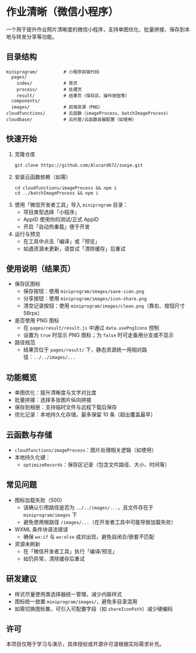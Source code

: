 # 作业清晰（微信小程序）

一个用于提升作业照片清晰度的微信小程序，支持单图优化、批量拼接、保存到本地与转发分享等功能。

## 目录结构
```
miniprogram/          # 小程序前端代码
  pages/
    index/            # 首页
    process/          # 处理页
    result/           # 结果页（保存区、操作按钮等）
  components/
  images/             # 前端资源（PNG）
cloudfunctions/       # 云函数（imageProcess、batchImageProcess）
cloudbase/            # 云托管/云函数容器配置（如使用）
```

## 快速开始
1. 克隆仓库
   ```
   git clone https://github.com/Alucard672/zuoye.git
   ```
2. 安装云函数依赖（如需）
   ```
   cd cloudfunctions/imageProcess && npm i
   cd ../batchImageProcess && npm i
   ```
3. 使用「微信开发者工具」导入 `miniprogram` 目录：
   - 项目类型选择「小程序」
   - AppID 使用你的测试/正式 AppID
   - 开启「自动热重载」便于开发
4. 运行与预览
   - 在工具中点击「编译」或「预览」
   - 如遇资源未更新，请尝试「清除缓存」后重试

## 使用说明（结果页）
- 保存区图标
  - 保存按钮：使用 `miniprogram/images/save-icon.png`
  - 分享按钮：使用 `miniprogram/images/icon-share.png`
  - 清空记录按钮：使用 `miniprogram/images/clean.png`（靠右、按钮尺寸 56rpx）
- 是否使用 PNG 图标
  - 在 `pages/result/result.js` 中通过 `data.usePngIcons` 控制
  - 设置为 `true` 时显示 PNG 图标；为 `false` 时可走备用分支或不显示
- 路径规范
  - 结果页位于 `pages/result/` 下，静态资源统一用相对路径：`../../images/...`

## 功能概览
- 单图优化：提升清晰度与文字对比度
- 批量拼接：选择多张图片纵向拼接
- 保存到相册：支持临时文件与远程下载后保存
- 优化记录：本地持久化存储，最多保留 10 条（超出覆盖最早）

## 云函数与存储
- `cloudfunctions/imageProcess`：图片处理相关逻辑（如使用）
- 本地持久化键：
  - `optimizeRecords`：保存区记录（包含文件路径、大小、时间等）

## 常见问题
- 图标加载失败（500）
  - 请确认引用路径是否为 `../../images/...`，且文件存在于 `miniprogram/images` 下
  - 避免使用根路径 `/images/...`（在开发者工具中可能导致加载失败）
- WXML 条件块语法错误
  - 确保 `wx:if` 与 `wx:else` 成对出现，避免自闭合/嵌套不匹配
- 资源未刷新
  - 在「微信开发者工具」执行「编译/预览」
  - 如仍异常，清除缓存后重试

## 研发建议
- 样式尽量使用类选择器统一管理，减少内联样式
- 图标统一放置 `miniprogram/images/`，避免多目录混用
- 如需切换图标集，可引入可配置字段（如 `shareIconPath`）减少硬编码

## 许可
本项目仅用于学习与演示，具体授权或开源许可请根据实际需求补充。
